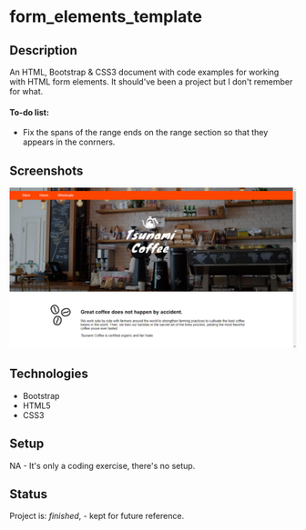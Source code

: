 # form_elements_template

## Description
An HTML, Bootstrap & CSS3 document with code examples for working with HTML form elements. It should've been a project but I don't remember for what.

#### To-do list:
* Fix the spans of the range ends on the range section so that they appears in the conrners.

## Screenshots
![Example screenshot](./img/screenshot.png)

## Technologies
* Bootstrap
* HTML5
* CSS3

## Setup
NA - It's only a coding exercise, there's no setup.

## Status
Project is:  _finished_, - kept for future reference.